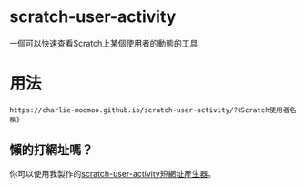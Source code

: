 # scratch-user-activity
一個可以快速查看Scratch上某個使用者的動態的工具
# 用法
`https://charlie-moomoo.github.io/scratch-user-activity/?《Scratch使用者名稱》`
## 懶的打網址嗎？
你可以使用我製作的[scratch-user-activity短網址產生器](http://scr.c-moo.cf/)。
